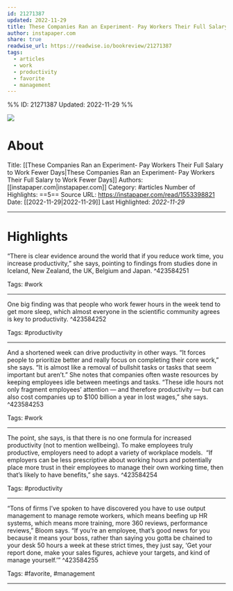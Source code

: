 ```yaml
---
id: 21271387
updated: 2022-11-29
title: These Companies Ran an Experiment- Pay Workers Their Full Salary to Work Fewer Days
author: instapaper.com
share: true
readwise_url: https://readwise.io/bookreview/21271387
tags:
  - articles
  - work
  - productivity
  - favorite
  - management
---
```


%%
ID: 21271387
Updated: 2022-11-29
%%

![]( https://readwise-assets.s3.amazonaws.com/static/images/article0.00998d930354.png)

# About
Title: [[These Companies Ran an Experiment- Pay Workers Their Full Salary to Work Fewer Days|These Companies Ran an Experiment- Pay Workers Their Full Salary to Work Fewer Days]]
Authors: [[instapaper.com|instapaper.com]]
Category: #articles
Number of Highlights: ==5==
Source URL: https://instapaper.com/read/1553398821
Date: [[2022-11-29|2022-11-29]]
Last Highlighted: *2022-11-29*

---

# Highlights

“There is clear evidence around the world that if you reduce work time, you increase productivity,” she says, pointing to findings from studies done in Iceland, New Zealand, the UK, Belgium and Japan. ^423584251

Tags: #work

---
One big finding was that people who work fewer hours in the week tend to get more sleep, which almost everyone in the scientific community agrees is key to productivity. ^423584252

Tags: #productivity

---
And a shortened week can drive productivity in other ways. “It forces people to prioritize better and really focus on completing their core work,” she says. “It is almost like a removal of bullshit tasks or tasks that seem important but aren’t.” She notes that companies often waste resources by keeping employees idle between meetings and tasks. “These idle hours not only fragment employees’ attention — and therefore productivity — but can also cost companies up to $100 billion a year in lost wages,” she says. ^423584253

Tags: #work

---
The point, she says, is that there is no one formula for increased productivity (not to mention wellbeing). To make employees truly productive, employers need to adopt a variety of workplace models.  “If employers can be less prescriptive about working hours and potentially place more trust in their employees to manage their own working time, then that’s likely to have benefits,” she says. ^423584254

Tags: #productivity

---
“Tons of firms I’ve spoken to have discovered you have to use output management to manage remote workers, which means beefing up HR systems, which means more training, more 360 reviews, performance reviews,” Bloom says. “If you’re an employee, that’s good news for you because it means your boss, rather than saying you gotta be chained to your desk 50 hours a week at these strict times, they just say, ‘Get your report done, make your sales figures, achieve your targets, and kind of manage yourself.’” ^423584255

Tags: #favorite, #management

---